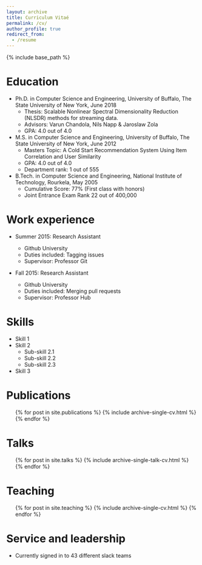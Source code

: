 ```yaml
---
layout: archive
title: Curriculum Vitaé
permalink: /cv/
author_profile: true
redirect_from:
  - /resume
---
```


{% include base_path %}

[<i class="far fa-file-pdf"></i>](http://schrilax.github.io/files/Suchismit_CV.pdf)

Education
======
* Ph.D. in Computer Science and Engineering, University of Buffalo, The State University of New York, June 2018
  * Thesis: Scalable Nonlinear Spectral Dimensionality Reduction (NLSDR) methods for streaming data.
  * Advisors: Varun Chandola, Nils Napp & Jaroslaw Zola
  * GPA: 4.0 out of 4.0
* M.S. in Computer Science and Engineering, University of Buffalo, The State University of New York, June 2012
  * Masters Topic: A Cold Start Recommendation System Using Item Correlation and User Similarity
  * GPA: 4.0 out of 4.0
  * Department rank: 1 out of 555
* B.Tech. in Computer Science and Engineering, National Institute of Technology, Rourkela, May 2005
  * Cumulative Score: 77% (First class with honors)
  * Joint Entrance Exam Rank 22 out of 400,000

Work experience
======
* Summer 2015: Research Assistant
  * Github University
  * Duties included: Tagging issues
  * Supervisor: Professor Git

* Fall 2015: Research Assistant
  * Github University
  * Duties included: Merging pull requests
  * Supervisor: Professor Hub
  
Skills
======
* Skill 1
* Skill 2
  * Sub-skill 2.1
  * Sub-skill 2.2
  * Sub-skill 2.3
* Skill 3

Publications
======
  <ul>{% for post in site.publications %}
    {% include archive-single-cv.html %}
  {% endfor %}</ul>
  
Talks
======
  <ul>{% for post in site.talks %}
    {% include archive-single-talk-cv.html %}
  {% endfor %}</ul>
  
Teaching
======
  <ul>{% for post in site.teaching %}
    {% include archive-single-cv.html %}
  {% endfor %}</ul>
  
Service and leadership
======
* Currently signed in to 43 different slack teams
